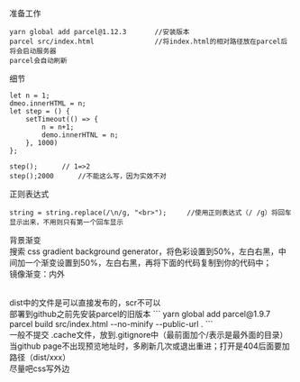 准备工作
```
yarn global add parcel@1.12.3       //安装版本
parcel src/index.html               //将index.html的相对路径放在parcel后将会启动服务器                
parcel会自动刷新
```

细节
```
let n = 1;
dmeo.innerHTML = n;
let step = () {
    setTimeout(() => {
        n = n+1;
        demo.innerHTNL = n;
    }, 1000)
};

step();      // 1=>2
step();2000      //不能这么写，因为实效不对
```

正则表达式
```
string = string.replace(/\n/g, "<br>");     //使用正则表达式（/ /g）将回车显示出来，不用则只有第一个回车显示
```

背景渐变 <br>
搜索 css gradient background generator，将色彩设置到50%，左白右黑，中间加一个渐变设置到50%，左白右黑，再将下面的代码复制到你的代码中；<br>
镜像渐变：内外

<br>
dist中的文件是可以直接发布的，scr不可以 <br>
部署到github之前先安装parcel的旧版本
```
yarn global add parcel@1.9.7
parcel build src/index.html --no-minify --public-url .
```

<br>
一般不提交 .cache文件，放到.gitignore中（最前面加个/表示是最外面的目录）

<br>
当github page不出现预览地址时，多刷新几次或退出重进；打开是404后面要加路径（dist/xxx）

<br>
尽量吧css写外边












